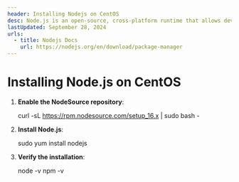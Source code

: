 ```yaml
---
header: Installing Nodejs on CentOS
desc: Node.js is an open-source, cross-platform runtime that allows developers to execute JavaScript on the server side.
lastUpdated: September 28, 2024
urls:
  - title: Nodejs Docs
    url: https://nodejs.org/en/download/package-manager
---
```


# Installing Node.js on CentOS

1. **Enable the NodeSource repository**:
   
   curl -sL https://rpm.nodesource.com/setup_16.x | sudo bash -

2. **Install Node.js**:
   
   sudo yum install nodejs

3. **Verify the installation**:
   
   node -v
   npm -v
